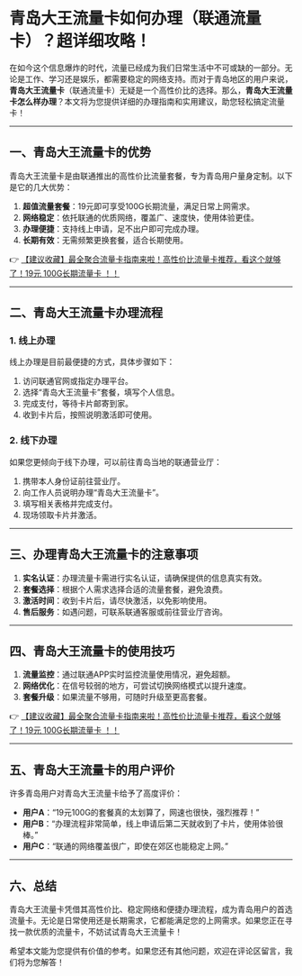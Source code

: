 # 青岛大王流量卡如何办理（联通流量卡）？超详细攻略！

在如今这个信息爆炸的时代，流量已经成为我们日常生活中不可或缺的一部分。无论是工作、学习还是娱乐，都需要稳定的网络支持。而对于青岛地区的用户来说，**青岛大王流量卡**（联通流量卡）无疑是一个高性价比的选择。那么，**青岛大王流量卡怎么样办理**？本文将为您提供详细的办理指南和实用建议，助您轻松搞定流量卡！

---

## 一、青岛大王流量卡的优势

青岛大王流量卡是由联通推出的高性价比流量套餐，专为青岛用户量身定制。以下是它的几大优势：

1. **超值流量套餐**：19元即可享受100G长期流量，满足日常上网需求。
2. **网络稳定**：依托联通的优质网络，覆盖广、速度快，使用体验更佳。
3. **办理便捷**：支持线上申请，足不出户即可完成办理。
4. **长期有效**：无需频繁更换套餐，适合长期使用。

👉 [【建议收藏】最全聚合流量卡指南来啦！高性价比流量卡推荐，看这个就够了！19元 100G长期流量卡 ！！](https://bit.ly/Liuliangka)

---

## 二、青岛大王流量卡办理流程

### 1. 线上办理
线上办理是目前最便捷的方式，具体步骤如下：
1. 访问联通官网或指定办理平台。
2. 选择“青岛大王流量卡”套餐，填写个人信息。
3. 完成支付，等待卡片邮寄到家。
4. 收到卡片后，按照说明激活即可使用。

### 2. 线下办理
如果您更倾向于线下办理，可以前往青岛当地的联通营业厅：
1. 携带本人身份证前往营业厅。
2. 向工作人员说明办理“青岛大王流量卡”。
3. 填写相关表格并完成支付。
4. 现场领取卡片并激活。

---

## 三、办理青岛大王流量卡的注意事项

1. **实名认证**：办理流量卡需进行实名认证，请确保提供的信息真实有效。
2. **套餐选择**：根据个人需求选择合适的流量套餐，避免浪费。
3. **激活时间**：收到卡片后，请尽快激活，以免影响使用。
4. **售后服务**：如遇问题，可联系联通客服或前往营业厅咨询。

---

## 四、青岛大王流量卡的使用技巧

1. **流量监控**：通过联通APP实时监控流量使用情况，避免超额。
2. **网络优化**：在信号较弱的地方，可尝试切换网络模式以提升速度。
3. **套餐升级**：如果流量不够用，可随时升级至更高套餐。

👉 [【建议收藏】最全聚合流量卡指南来啦！高性价比流量卡推荐，看这个就够了！19元 100G长期流量卡 ！！](https://bit.ly/Liuliangka)

---

## 五、青岛大王流量卡的用户评价

许多青岛用户对青岛大王流量卡给予了高度评价：
- **用户A**：“19元100G的套餐真的太划算了，网速也很快，强烈推荐！”
- **用户B**：“办理流程非常简单，线上申请后第二天就收到了卡片，使用体验很棒。”
- **用户C**：“联通的网络覆盖很广，即使在郊区也能稳定上网。”

---

## 六、总结

青岛大王流量卡凭借其高性价比、稳定网络和便捷办理流程，成为青岛用户的首选流量卡。无论是日常使用还是长期需求，它都能满足您的上网需求。如果您正在寻找一款优质的流量卡，不妨试试青岛大王流量卡！

希望本文能为您提供有价值的参考。如果您还有其他问题，欢迎在评论区留言，我们将为您解答！